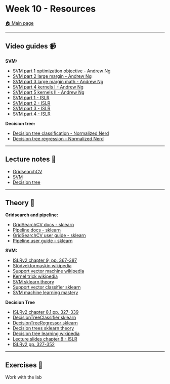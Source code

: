 # Week 10 - Resources

[:house: Main page](https://github.com/kokchun/Machine-learning-AI22)

---
## Video guides :video_camera:

**SVM:**
- [SVM part 1 optimization objective - Andrew Ng](https://www.youtube.com/watch?v=hCOIMkcsm_g)
- [SVM part 2 large margin - Andrew Ng](https://www.youtube.com/watch?v=Ccje1EzrXBU)
- [SVM part 3 large margin math - Andrew Ng](https://www.youtube.com/watch?v=QKc3Tr7U4Xc)
- [SVM part 4 kernels I - Andrew Ng](https://www.youtube.com/watch?v=mTyT-oHoivA)
- [SVM part 5 kernels II - Andrew Ng](https://www.youtube.com/watch?v=XfyR_49hfi8)
- [SVM part 1 - ISLR](https://www.youtube.com/watch?v=m59UOo5jAFU&list=PLAOUn-KLSAVOf4Uk-WbLGPUDFjMSyytkw)
- [SVM part 2 - ISLR](https://www.youtube.com/watch?v=_TR28WOymkE&list=PLAOUn-KLSAVOf4Uk-WbLGPUDFjMSyytkw&index=2)
- [SVM part 3 - ISLR](https://www.youtube.com/watch?v=ooYwHNvH-YU&list=PLAOUn-KLSAVOf4Uk-WbLGPUDFjMSyytkw&index=3)
- [SVM part 4 - ISLR](https://www.youtube.com/watch?v=6EFgNdwpB7s&list=PLAOUn-KLSAVOf4Uk-WbLGPUDFjMSyytkw&index=4)

**Decision tree:**
- [Decision tree classification - Normalized Nerd](https://www.youtube.com/watch?v=ZVR2Way4nwQ)
- [Decision tree regression - Normalized Nerd](https://www.youtube.com/watch?v=UhY5vPfQIrA&list=RDCMUC7Fs-Fdpe0I8GYg3lboEuXw&index=3)

---
## Lecture notes :book:
- [GridsearchCV](https://github.com/kokchun/Machine-learning-AI22/blob/main/Lecture_code/L7-gridsearchCV.ipynb)
- [SVM](https://github.com/kokchun/Machine-learning-AI22/blob/main/Lecture_code/L8-SVM.ipynb)
- [Decision tree](https://github.com/kokchun/Machine-learning-AI22/blob/main/Lecture_code/L9-Decision_tree.ipynb)

---
## Theory :book:

**Gridsearch and pipeline:** 
- [GridSearchCV docs - sklearn](https://scikit-learn.org/stable/modules/generated/sklearn.model_selection.GridSearchCV.html)
- [Pipeline docs - sklearn](https://scikit-learn.org/stable/modules/generated/sklearn.pipeline.Pipeline.html)
- [GridSearchCV user guide - sklearn](https://scikit-learn.org/stable/modules/grid_search.html#grid-search)
- [Pipeline user guide - sklearn](https://scikit-learn.org/stable/modules/compose.html#pipeline)

**SVM:**
- [ISLRv2 chapter 9, pp. 367-387](https://www.statlearning.com/)
- [Stödvektormaskin wikipedia](https://sv.wikipedia.org/wiki/St%C3%B6dvektormaskin)
- [Support vector machine wikipedia](https://en.wikipedia.org/wiki/Support-vector_machine)
- [Kernel trick wikipedia](https://en.wikipedia.org/wiki/Kernel_method#Mathematics:_the_kernel_trick)
- [SVM sklearn theory](https://scikit-learn.org/stable/modules/svm.html)
- [Support vector classifier sklearn](https://scikit-learn.org/stable/modules/generated/sklearn.svm.SVC.html)
- [SVM machine learning mastery](https://machinelearningmastery.com/support-vector-machines-for-machine-learning/)

**Decision Tree**
- [ISLRv2 chapter 8.1 pp. 327-339](https://link)
- [DecisionTreeClassifier sklearn](https://scikit-learn.org/stable/modules/generated/sklearn.tree.DecisionTreeClassifier.html)
- [DecisionTreeRegressor sklearn](https://scikit-learn.org/stable/modules/generated/sklearn.tree.DecisionTreeRegressor.html#sklearn.tree.DecisionTreeRegressor)
- [Decision trees sklearn theory](https://scikit-learn.org/stable/modules/tree.html)
- [Decision tree learning wikipedia](https://en.wikipedia.org/wiki/Decision_tree_learning)
- [Lecture slides chapter 8 - ISLR](https://hastie.su.domains/ISLR2/Slides/Ch8_Tree_Based_Methods.pdf)
- [ISLRv2 pp. 327-352](https://www.statlearning.com/)

---
## Exercises :running:
Work with the lab
